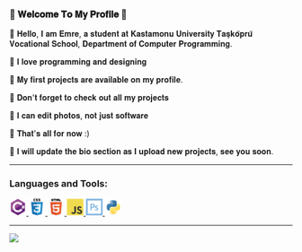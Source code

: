 ### 🧊 𝐖𝐞𝐥𝐜𝐨𝐦𝐞 𝐓𝐨 𝐌𝐲 𝐏𝐫𝐨𝐟𝐢𝐥𝐞 🧊


🧊 𝐇𝐞𝐥𝐥𝐨, 𝐈 𝐚𝐦 𝐄𝐦𝐫𝐞, 𝐚 𝐬𝐭𝐮𝐝𝐞𝐧𝐭 𝐚𝐭 𝐊𝐚𝐬𝐭𝐚𝐦𝐨𝐧𝐮 𝐔𝐧𝐢𝐯𝐞𝐫𝐬𝐢𝐭𝐲 𝐓𝐚𝐬̧𝐤𝐨̈𝐩𝐫𝐮̈ 𝐕𝐨𝐜𝐚𝐭𝐢𝐨𝐧𝐚𝐥 𝐒𝐜𝐡𝐨𝐨𝐥, 𝐃𝐞𝐩𝐚𝐫𝐭𝐦𝐞𝐧𝐭 𝐨𝐟 𝐂𝐨𝐦𝐩𝐮𝐭𝐞𝐫 𝐏𝐫𝐨𝐠𝐫𝐚𝐦𝐦𝐢𝐧𝐠.


🧊 𝐈 𝐥𝐨𝐯𝐞 𝐩𝐫𝐨𝐠𝐫𝐚𝐦𝐦𝐢𝐧𝐠 𝐚𝐧𝐝 𝐝𝐞𝐬𝐢𝐠𝐧𝐢𝐧𝐠


🧊 𝐌𝐲 𝐟𝐢𝐫𝐬𝐭 𝐩𝐫𝐨𝐣𝐞𝐜𝐭𝐬 𝐚𝐫𝐞 𝐚𝐯𝐚𝐢𝐥𝐚𝐛𝐥𝐞 𝐨𝐧 𝐦𝐲 𝐩𝐫𝐨𝐟𝐢𝐥𝐞.


🧊 𝐃𝐨𝐧'𝐭 𝐟𝐨𝐫𝐠𝐞𝐭 𝐭𝐨 𝐜𝐡𝐞𝐜𝐤 𝐨𝐮𝐭 𝐚𝐥𝐥 𝐦𝐲 𝐩𝐫𝐨𝐣𝐞𝐜𝐭𝐬


🧊 𝐈 𝐜𝐚𝐧 𝐞𝐝𝐢𝐭 𝐩𝐡𝐨𝐭𝐨𝐬, 𝐧𝐨𝐭 𝐣𝐮𝐬𝐭 𝐬𝐨𝐟𝐭𝐰𝐚𝐫𝐞


🧊 𝐓𝐡𝐚𝐭'𝐬 𝐚𝐥𝐥 𝐟𝐨𝐫 𝐧𝐨𝐰 :)


🧊 𝐈 𝐰𝐢𝐥𝐥 𝐮𝐩𝐝𝐚𝐭𝐞 𝐭𝐡𝐞 𝐛𝐢𝐨 𝐬𝐞𝐜𝐭𝐢𝐨𝐧 𝐚𝐬 𝐈 𝐮𝐩𝐥𝐨𝐚𝐝 𝐧𝐞𝐰 𝐩𝐫𝐨𝐣𝐞𝐜𝐭𝐬, 𝐬𝐞𝐞 𝐲𝐨𝐮 𝐬𝐨𝐨𝐧.

----------------------------------------------------------------------
<h3 align="left">Languages and Tools:</h3>
<p align="left"> <a href="https://www.w3schools.com/cs/" target="_blank" rel="noreferrer"> <img src="https://raw.githubusercontent.com/devicons/devicon/master/icons/csharp/csharp-original.svg" alt="csharp" width="30" height="30"/> </a> <a href="https://www.w3schools.com/css/" target="_blank" rel="noreferrer"> <img src="https://raw.githubusercontent.com/devicons/devicon/master/icons/css3/css3-original-wordmark.svg" alt="css3" width="30" height="30"/> </a> <a href="https://www.w3.org/html/" target="_blank" rel="noreferrer"> <img src="https://raw.githubusercontent.com/devicons/devicon/master/icons/html5/html5-original-wordmark.svg" alt="html5" width="30" height="30"/> </a> <a href="https://developer.mozilla.org/en-US/docs/Web/JavaScript" target="_blank" rel="noreferrer"> <img src="https://raw.githubusercontent.com/devicons/devicon/master/icons/javascript/javascript-original.svg" alt="javascript" width="30" height="30"/> </a> <a href="https://www.photoshop.com/en" target="_blank" rel="noreferrer"> <img src="https://raw.githubusercontent.com/devicons/devicon/master/icons/photoshop/photoshop-line.svg" alt="photoshop" width="30" height="30"/> </a> <a href="https://www.python.org" target="_blank" rel="noreferrer"> <img src="https://raw.githubusercontent.com/devicons/devicon/master/icons/python/python-original.svg" alt="python" width="30" height="30"/> </a> </p>

----------------------------------------------------------------------

<p align="center">
      <p align="left"><img height="100em" src="https://github-readme-stats-eight-theta.vercel.app/api/top-langs/?username=emrey0&layout=compact&langs_count=8&theme=shadow_blue"/>
</p>




